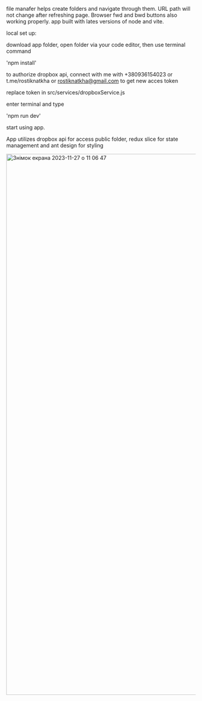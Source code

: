 file manafer helps create folders and navigate through them. URL path will not change after refreshing page. Browser fwd and bwd buttons also working properly. 
app built with lates versions of node and vite.

local set up:

download app folder, open folder via your code editor, then use terminal command 

'npm install'

to authorize dropbox api,  connect with me with +380936154023 or t.me/rostiknatkha or rostiknatkha@gmail.com to get new acces token

replace token in src/services/dropboxService.js

enter terminal and type

'npm run dev'

start using app.

App utilizes dropbox api for access public folder, redux slice for state management and ant design for styling

<img width="1440" alt="Знімок екрана 2023-11-27 о 11 06 47" src="https://github.com/rostiq/my-file-explorer/assets/106112250/6e99c8d5-6855-402d-bce2-8c8e0cc3f1bd">

